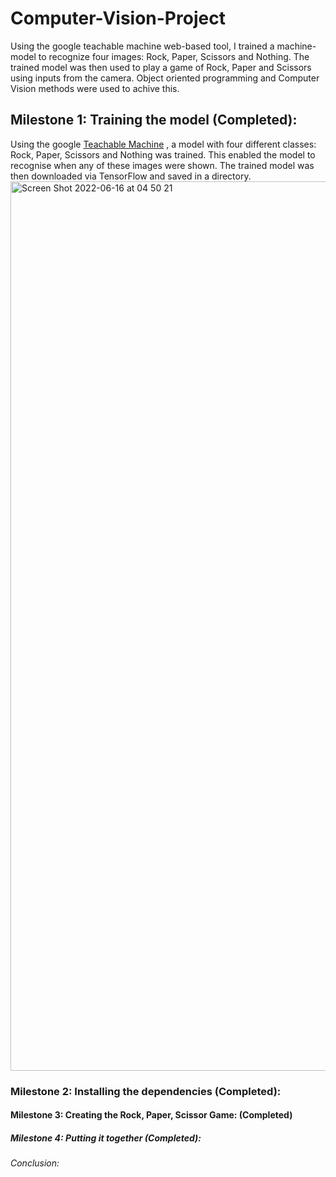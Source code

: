 
# Computer-Vision-Project
Using the google teachable machine web-based tool, I trained a machine-model to recognize four images: Rock, Paper, Scissors and Nothing. The trained model was then used to play a game of Rock, Paper and Scissors using inputs from the camera. Object oriented programming and Computer Vision methods were used to achive this.
## Milestone 1: Training the model (Completed):
Using the google [Teachable Machine](https://teachablemachine.withgoogle.com/train/image) , a model with four different classes: Rock, Paper, Scissors and Nothing was trained. This enabled the model to recognise when any of these images were shown. The trained model was then downloaded via TensorFlow and saved in a directory.
<img width="1423" alt="Screen Shot 2022-06-16 at 04 50 21" src="https://user-images.githubusercontent.com/103274172/174917323-bc0c27bc-bebf-460d-a76d-e50610c02355.png">



### Milestone 2: Installing the dependencies (Completed):
#### Milestone 3: Creating the Rock, Paper, Scissor Game: (Completed)
##### Milestone 4: Putting it together (Completed):
###### Conclusion:
